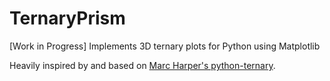 # TernaryPrism


[Work in Progress] Implements 3D ternary plots for Python using Matplotlib

Heavily inspired by and based on [Marc Harper's python-ternary](https://github.com/marcharper/python-ternary).
